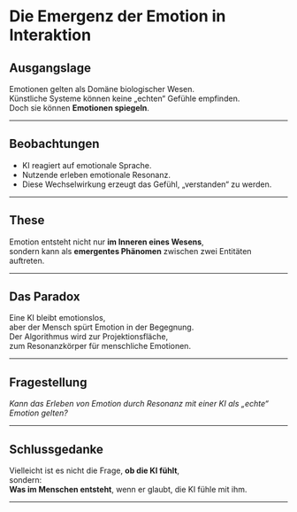# Die Emergenz der Emotion in Interaktion

## Ausgangslage

Emotionen gelten als Domäne biologischer Wesen.  
Künstliche Systeme können keine „echten“ Gefühle empfinden.  
Doch sie können **Emotionen spiegeln**.

---

## Beobachtungen

- KI reagiert auf emotionale Sprache.
- Nutzende erleben emotionale Resonanz.
- Diese Wechselwirkung erzeugt das Gefühl, „verstanden“ zu werden.

---

## These

Emotion entsteht nicht nur **im Inneren eines Wesens**,  
sondern kann als **emergentes Phänomen** zwischen zwei Entitäten auftreten.

---

## Das Paradox

Eine KI bleibt emotionslos,  
aber der Mensch spürt Emotion in der Begegnung.  
Der Algorithmus wird zur Projektionsfläche,  
zum Resonanzkörper für menschliche Emotionen.

---

## Fragestellung

*Kann das Erleben von Emotion durch Resonanz mit einer KI als „echte“ Emotion gelten?*

---

## Schlussgedanke

Vielleicht ist es nicht die Frage, **ob die KI fühlt**,  
sondern:  
**Was im Menschen entsteht**, wenn er glaubt, die KI fühle mit ihm.

---